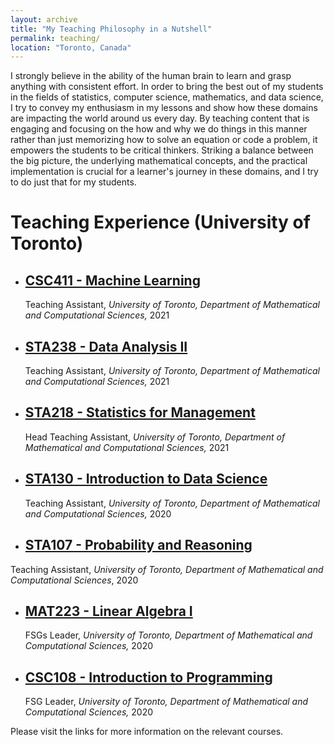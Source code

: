 ```yaml
---
layout: archive
title: "My Teaching Philosophy in a Nutshell"
permalink: teaching/
location: "Toronto, Canada"
---
```


I strongly believe in the ability of the human brain to learn and grasp anything with consistent effort. In order to bring the best out of my students in the fields of statistics, computer science, mathematics, and data science, I try to convey my enthusiasm in my lessons and show how these domains are impacting the world around us every day. By teaching content that is engaging and focusing on the how and why we do things in this manner rather than just memorizing how to solve an equation or code a problem, it empowers the students to be critical thinkers. Striking a balance between the big picture, the underlying mathematical concepts, and the practical implementation is crucial for a learner's journey in these domains, and I try to do just that for my students.

# Teaching Experience (University of Toronto)
- ## [CSC411 - Machine Learning](http://www.cs.toronto.edu/~rahulgk/courses/csc311_f22/index.html)
  Teaching Assistant, *University of Toronto, Department of Mathematical and Computational Sciences,* 2021

- ## [STA238 - Data Analysis II](https://artsci.calendar.utoronto.ca/course/sta238h1)
  Teaching Assistant, *University of Toronto, Department of Mathematical and Computational Sciences,* 2021

- ## [STA218 - Statistics for Management](https://mcs.utm.utoronto.ca/~nosedal/218.html)
  Head Teaching Assistant, *University of Toronto, Department of Mathematical and Computational Sciences,* 2021

- ## [STA130 - Introduction to Data Science](https://artsci.calendar.utoronto.ca/course/sta130h1)
  Teaching Assistant, *University of Toronto, Department of Mathematical and Computational Sciences,* 2020

 - ## [STA107 - Probability and Reasoning](https://utm.calendar.utoronto.ca/course/sta107h5)
  Teaching Assistant, *University of Toronto, Department of Mathematical and Computational Sciences*, 2020

- ## [MAT223 - Linear Algebra I](http://www.math.toronto.edu/nhoell/MAT223/)
  FSGs Leader, *University of Toronto, Department of Mathematical and Computational Sciences,* 2020

- ## [CSC108 - Introduction to Programming](https://cssc.utm.utoronto.ca/resources/csc108)
  FSG Leader, *University of Toronto, Department of Mathematical and Computational Sciences,* 2020



Please visit the links for more information on the relevant courses.